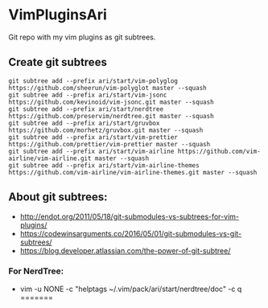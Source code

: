 # VimPluginsAri
Git repo with my vim plugins as git subtrees.

## Create git subtrees
```
git subtree add --prefix ari/start/vim-polyglog https://github.com/sheerun/vim-polyglot master --squash
git subtree add --prefix ari/start/vim-jsonc https://github.com/kevinoid/vim-jsonc.git master --squash
git subtree add --prefix ari/start/nerdtree https://github.com/preservim/nerdtree.git master --squash
git subtree add --prefix ari/start/gruvbox https://github.com/morhetz/gruvbox.git master --squash
git subtree add --prefix ari/start/vim-prettier https://github.com/prettier/vim-prettier master --squash
git subtree add --prefix ari/start/vim-airline https://github.com/vim-airline/vim-airline.git master --squash
git subtree add --prefix ari/start/vim-airline-themes https://github.com/vim-airline/vim-airline-themes.git master --squash
```
## About git subtrees:
* http://endot.org/2011/05/18/git-submodules-vs-subtrees-for-vim-plugins/
* https://codewinsarguments.co/2016/05/01/git-submodules-vs-git-subtrees/
* https://blog.developer.atlassian.com/the-power-of-git-subtree/

### For NerdTree:
* vim -u NONE -c "helptags ~/.vim/pack/ari/start/nerdtree/doc" -c q
=======
